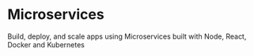 # Microservices

Build, deploy, and scale apps using Microservices built with Node, React, Docker and Kubernetes
